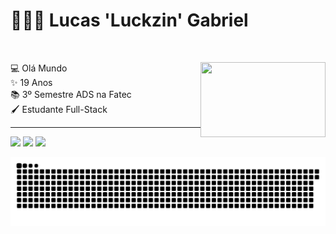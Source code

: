 # 👨🏾‍💻 Lucas 'Luckzin' Gabriel
<br>
<p><img src="https://i.imgur.com/dVipEV8.gif" height="120px" width="200px" align="right">
💻 Olá Mundo<br>
✨ 19 Anos<br>
📚 3º Semestre ADS na Fatec <br>
🖌 Estudante Full-Stack</p>
<hr>

<div>

  <a href="https://instagram.com/lucsh__" target="_blank"><img src="https://img.shields.io/badge/-Instagram-%23E4405F?style=for-the-badge&logo=instagram&logoColor=white" target="_blank"></a>
 <a href="https://discord.gg/8q8vh5SMJN" target="_blank"><img src="https://img.shields.io/badge/Discord-7289DA?style=for-the-badge&logo=discord&logoColor=white" target="_blank"></a> 
  <a href="https://www.linkedin.com/in/lucas-sousa-bba7a2282/" target="_blank"><img src="https://img.shields.io/badge/-LinkedIn-%230077B5?style=for-the-badge&logo=linkedin&logoColor=white" target="_blank"></a> 
</div>

![snake gif](https://github.com/lucassousa-dev/lucassousa-dev/blob/output/github-contribution-grid-snake.svg)

